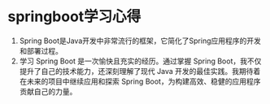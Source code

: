 # springboot学习心得 <br>
1. Spring Boot是Java开发中非常流行的框架，它简化了Spring应用程序的开发和部署过程。
2. 学习 Spring Boot 是一次愉快且充实的经历。通过掌握 Spring Boot，我不仅提升了自己的技术能力，还深刻理解了现代 Java 开发的最佳实践。我期待着在未来的项目中继续应用和探索 Spring Boot，为构建高效、稳健的应用程序贡献自己的力量。